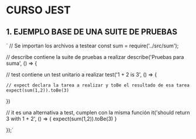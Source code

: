 # CURSO JEST
## 1. EJEMPLO BASE DE UNA SUITE DE PRUEBAS

`
// Se importan los archivos a testear
const sum = require('../src/sum');

// describe contiene la suite de pruebas a realizar
describe('Pruebas para suma', () => {
  
  // test contiene un test unitario a realizar
  test('1 + 2 is 3', () => {

    // expect declara la tarea a realizar y toBe el resultado de esa tarea
    expect(sum(1,2)).toBe(3)
  })

  // it es una alternativa a test, cumplen con la misma función
  it('should return 3 with 1 + 2', () => {
    expect(sum(1,2)).toBe(3)
  }

});`